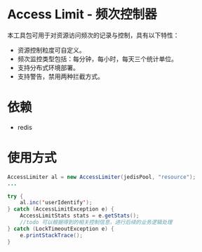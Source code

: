 # Access Limit - 频次控制器
本工具包可用于对资源访问频次的记录与控制，具有以下特性：
- 资源控制粒度可自定义。
- 频次监控类型包括：每分钟，每小时，每天三个统计单位。
- 支持分布式环境部署。
- 支持警告，禁用两种拦截方式。

# 依赖
- redis

# 使用方式
```java
AccessLimiter al = new AccessLimiter(jedisPool, "resource");
...

try {
    al.inc('userIdentify');
} catch (AccessLimitException e) {
    AccessLimitStats stats = e.getStats();
    //todo 可以根据得到的相关控制信息，进行后续的业务逻辑处理
} catch (LockTimeoutException e) {
    e.printStackTrace();
}
```